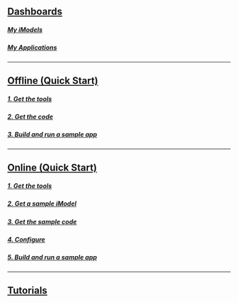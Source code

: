 ## [Dashboards](/getting-started/registration-dashboard?tab=1)

##### [My iModels](/getting-started/registration-dashboard?tab=1)

##### [My Applications](/getting-started/registration-dashboard?tab=0)

---

## [Offline (Quick Start)](./offline-quickstart.md)

##### [1. Get the tools](./offline-quickstart.md#1-get-the-tools)

##### [2. Get the code](./offline-quickstart.md#2-get-the-code)

##### [3. Build and run a sample app](./offline-quickstart.md#3-build-and-run-a-sample-app)

---

## [Online (Quick Start)](./online-quickstart.md)

##### [1. Get the tools](./online-quickstart.md#1-get-the-tools)

##### [2. Get a sample iModel](./online-quickstart.md#2-get-a-sample-imodel)

##### [3. Get the sample code](./online-quickstart.md#3-get-the-sample-code)

##### [4. Configure](./online-quickstart.md#4-configure)

##### [5. Build and run a sample app](./online-quickstart.md#5-build-and-run-a-sample-app)

---

## [Tutorials]($docs/learning/tutorials/index.md)
